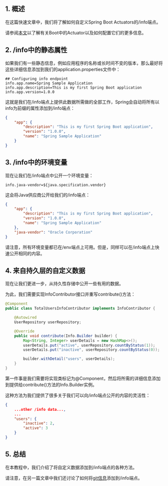 ## 1. 概述

在这篇快速文章中，我们将了解如何自定义Spring Boot Actuators的/info端点。

请参阅[本文]()以了解有关Boot中的Actuator以及如何配置它们的更多信息。

## 2. /info中的静态属性

如果我们有一些静态信息，例如应用程序的名称或长时间不变的版本，那么最好将这些详细信息添加到我们的application.properties文件中：

```properties
## Configuring info endpoint
info.app.name=Spring Sample Application
info.app.description=This is my first Spring Boot application
info.app.version=1.0.0
```

这就是我们在/info端点上提供此数据所需做的全部工作，Spring会自动将所有以info为前缀的属性添加到/info端点：

```json
{
    "app": {
        "description": "This is my first Spring Boot application",
        "version": "1.0.0",
        "name": "Spring Sample Application"
    }
}
```

## 3. /info中的环境变量

现在让我们在/info端点中公开一个环境变量：

```properties
info.java-vendor=${java.specification.vendor}
```

这会将Java供应商公开给我们的/info端点：

```json
{
    "app": {
        "description": "This is my first Spring Boot application",
        "version": "1.0.0",
        "name": "Spring Sample Application"
    },
    "java-vendor": "Oracle Corporation"
}
```

请注意，所有环境变量都已在/env端点上可用。但是，同样可以在/info端点上快速公开相同的内容。

## 4. 来自持久层的自定义数据

现在让我们更进一步，从持久性存储中公开一些有用的数据。

为此，我们需要实现InfoContributor接口并重写contribute()方法：

```java
@Component
public class TotalUsersInfoContributor implements InfoContributor {

    @Autowired
    UserRepository userRepository;

    @Override
    public void contribute(Info.Builder builder) {
        Map<String, Integer> userDetails = new HashMap<>();
        userDetails.put("active", userRepository.countByStatus(1));
        userDetails.put("inactive", userRepository.countByStatus(0));

        builder.withDetail("users", userDetails);
    }
}
```

第一件事是我们需要将实现类标记为@Component，然后将所需的详细信息添加到提供给contribute()方法的Info.Builder实例。

这种方法为我们提供了很多关于我们可以向/info端点公开的内容的灵活性：

```json
{
    ...other /info data...,
    ...
    "users": {
        "inactive": 2,
        "active": 3
    }
}
```

## 5. 总结

在本教程中，我们介绍了将自定义数据添加到/info端点的各种方法。

请注意，在另一篇文章中我们还讨论了如何将[git信息]()添加到/info端点。